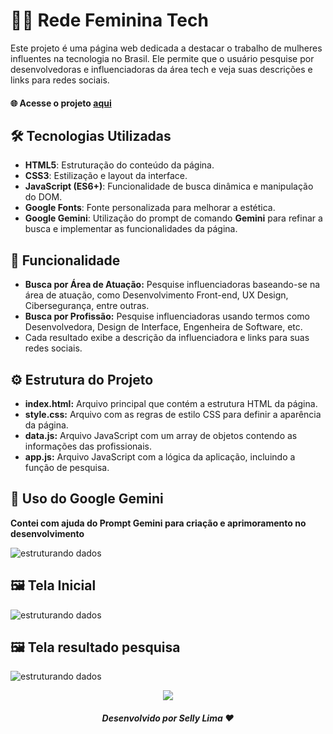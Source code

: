 # 👩‍💻 Rede Feminina Tech

Este projeto é uma página web dedicada a destacar o trabalho de mulheres influentes na tecnologia no Brasil. Ele permite que o usuário pesquise por desenvolvedoras 
e influenciadoras da área tech e veja suas descrições e links para redes sociais.

#### 🌐 Acesse o projeto [aqui](https://rede-feminina-tech.vercel.app/)

## 🛠 Tecnologias Utilizadas
- **HTML5**: Estruturação do conteúdo da página.
- **CSS3**: Estilização e layout da interface.
- **JavaScript (ES6+)**: Funcionalidade de busca dinâmica e manipulação do DOM.
- **Google Fonts**: Fonte personalizada para melhorar a estética.
- **Google Gemini**: Utilização do prompt de comando **Gemini** para refinar a busca e implementar as funcionalidades da página.

## :mag_right: Funcionalidade
- **Busca por Área de Atuação:** Pesquise influenciadoras baseando-se na área de atuação, como Desenvolvimento Front-end, UX Design, Cibersegurança, entre outras.
- **Busca por Profissão:** Pesquise influenciadoras usando termos como Desenvolvedora, Design de Interface, Engenheira de Software, etc.
- Cada resultado exibe a descrição da influenciadora e links para suas redes sociais.

## ⚙️ Estrutura do Projeto
- **index.html:** Arquivo principal que contém a estrutura HTML da página.
- **style.css:** Arquivo com as regras de estilo CSS para definir a aparência da página.
- **data.js:** Arquivo JavaScript com um array de objetos contendo as informações das profissionais.
- **app.js:** Arquivo JavaScript com a lógica da aplicação, incluindo a função de pesquisa.

## 📝 Uso do Google Gemini
**Contei com ajuda do Prompt Gemini para criação e aprimoramento no desenvolvimento**

![estruturando dados](https://github.com/sellylima/rede-feminina-tech/blob/main/assets/prompt-dados.png)

## 🖼️ Tela Inicial
![estruturando dados](https://github.com/sellylima/rede-feminina-tech/blob/main/assets/tela-1.png)

## 🖼️ Tela resultado pesquisa
![estruturando dados](https://github.com/sellylima/rede-feminina-tech/blob/main/assets/tela-2.png)

<div align="center">
  
<img src="https://user-images.githubusercontent.com/73097560/115834477-dbab4500-a447-11eb-908a-139a6edaec5c.gif"><br>

##### Desenvolvido por <span>Selly Lima</span> ❤

</div>
